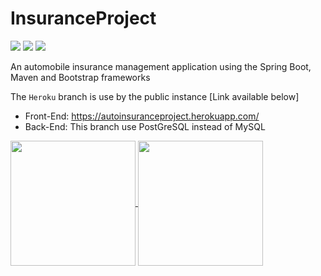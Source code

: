 # InsuranceProject

![](https://img.shields.io/badge/Apache%20Maven%3A%20Build-passing-success?logo=github) ![](https://img.shields.io/badge/Spring%20Boot%20Back--End%3A%20Build%20--%20Test%20--%20Deploy-passing-success?logo=github) ![](https://img.shields.io/badge/Bootstrap%20Frond--End%3A%20Deploy-passing-success?logo=github)

An automobile insurance management application using the Spring Boot, Maven and Bootstrap frameworks

The `Heroku` branch is use by the public instance [Link available below]

- Front-End: https://autoinsuranceproject.herokuapp.com/
- Back-End: This branch use PostGreSQL instead of MySQL

<a href="https://github.com/Heyimlulu/InsuranceProject/tree/heroku">
  <img height="200px" align="center" src="https://bilalbudhani.com/content/images/2017/11/heroku.png">
</a>
<a href="https://github.com/Heyimlulu/InsuranceProject/tree/heroku">
  <img height="200px" align="center" src="https://miro.medium.com/max/1200/1*PR3N41Yzq0bEQw9imFmrJQ.png">
</a>
